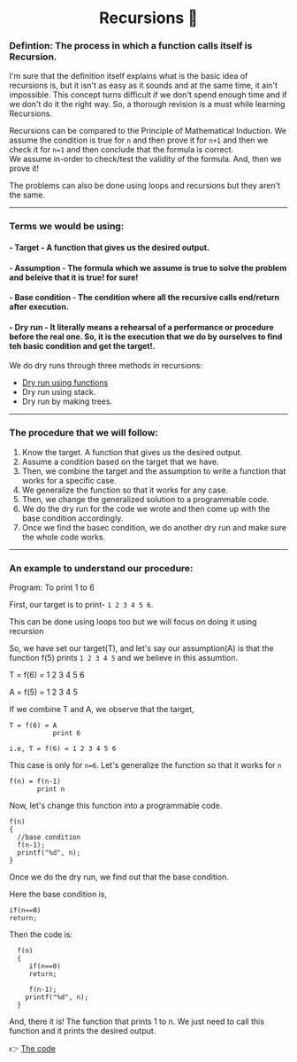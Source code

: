  <h1 align="center"> Recursions 🔄 </h1> 
 
 ### Defintion: The process in which a function calls itself is Recursion.
 
 I'm sure that the definition itself explains what is the basic idea of recursions is, but it isn't as easy as it sounds and at the same time, it ain't impossible.
 This concept turns difficult if we don't spend enough time and if we don't do it the right way. So, a thorough revision is a must while learning Recursions.
 
 Recursions can be compared to the Principle of Mathematical Induction. We assume the condition is true for `n` and then prove it for `n+1` and then we check it for `n=1` 
 and then conclude that the formula is correct.  
 We assume in-order to check/test the validity of the formula. And, then we prove it!
 
 The problems can also be done using loops and recursions but they aren't the same.
 
 ----
 ### Terms we would be using:
 #### - Target - A function that gives us the desired output.
 #### - Assumption - The formula which we assume is true to solve the problem and beleive that it is true! for sure!
 #### - Base condition - The condition where all the recursive calls end/return after execution.
 #### - Dry run - It literally means a rehearsal of a performance or procedure before the real one. So, it is the execution that we do by ourselves to find teh basic condition and get the target!.
 
 We do dry runs through three methods in recursions:
  - [Dry run using functions](https://github.com/cleanhand/phase-1-Anjura/blob/main/Concepts/Recursions/Dry%20run%20using%20functions.md)
  - Dry run using stack.
  - Dry run by making trees.

 ----
 ### The procedure that we will follow:
 1. Know the target. A function that gives us the desired output.
 2. Assume a condition based on the target that we have.
 3. Then, we combine the target and the assumption to write a function that works for a specific case.
 4. We generalize the function so that it works for any case.
 5. Then, we change the generalized solution to a programmable code.
 6. We do the dry run for the code we wrote and then come up with the base condition accordingly.
 7. Once we find the basec condition, we do another dry run and make sure the whole code works.

----
 
### An example to understand our procedure:
 Program: To print 1 to 6
 
 First, our target is to print- `1 2 3 4 5 6`.

This can be done using loops too but we will focus on doing it using recursion

So, we have set our target(T), and let's say our assumption(A) is that the function f(5) prints `1 2 3 4 5` and we believe in this assumtion.

T = f(6) = 1 2 3 4 5 6

A = f(5) = 1 2 3 4 5

If we combine T and A, we observe that the target,

    T = f(6) = A 
               print 6
        
    i.e, T = f(6) = 1 2 3 4 5 6
    
This case is only for `n=6`. Let's generalize the function so that it works for `n`
  
    f(n) = f(n-1)
           print n
           
Now, let's change this function into a programmable code.

    f(n)
    {
      //base condition
      f(n-1);
      printf("%d", n);
    }
       
Once we do the dry run, we find out that the base condition.

Here the base condition is,

    if(n==0)
    return;

Then the code is: 
   
      f(n)
      {
         if(n==0)
         return;
         
         f(n-1);
        printf("%d", n);
      }
  
And, there it is! The function that prints 1 to n. We just need to call this function and it prints the desired output. 

👉 [The code](https://github.com/cleanhand/phase-1-Anjura/blob/main/Problems/Recursions/toPrint1ton.c)
